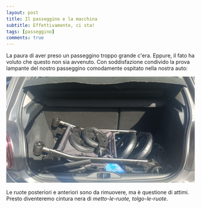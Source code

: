 ```yaml
---
layout: post
title: Il passeggino e la macchina
subtitle: Effettivamente, ci sta!
tags: [passeggino]
comments: true
---
```


La paura di aver preso un passeggino troppo grande c'era. Eppure, il fato ha voluto che questo non sia avvenuto. Con soddisfazione condivido la prova lampante del nostro passeggino comodamente ospitato nella nostra auto:

![Ci sta!](/assets/img/passeggino-auto.jpg)


Le ruote posteriori e anteriori sono da rimuovere, ma è questione di attimi. Presto diventeremo cintura nera di *metto-le-ruote, tolgo-le-ruote*.
